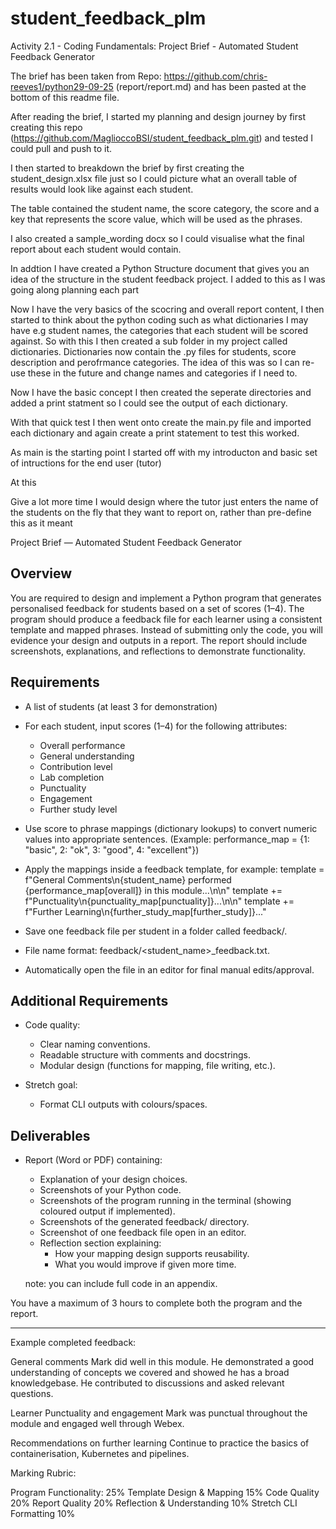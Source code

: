 # student_feedback_plm

Activity 2.1 - Coding Fundamentals: Project Brief - Automated Student Feedback Generator

The brief has been taken from Repo: https://github.com/chris-reeves1/python29-09-25 (report/report.md) and has been 
pasted at the bottom of this readme file.

After reading the brief, I started my planning and design journey by first creating this repo (https://github.com/MaglioccoBSI/student_feedback_plm.git) and tested I could pull and push to it.

I then started to breakdown the brief by first creating the student_design.xlsx file just so I could picture
what an overall table of results would look like against each student.

The table contained the student name, the score category, the score and a key that represents the score value, which will be used as the phrases.

I also created a sample_wording docx so I could visualise what the final report about each student would contain.

In addtion I have created a Python Structure document that gives you an idea of the structure in the student feedback project. I added to this as I was going along planning each part

Now I have the very basics of the scocring and overall report content, I then started to think about the python coding such as what dictionaries I may have e.g student names, the categories that each student will be scored against. So with this I then created a sub folder in my project called dictionaries. Dictionaries now contain the .py files for students, score description and perofrmance categories. The idea of this was so I can re-use these in the future and change names and categories if I need to.

Now I have the basic concept I then created the seperate directories and added a print statment so I could see the output of each dictionary.

With that quick test I then went onto create the main.py file and imported each dictionary and again create a print statement to test this worked.

As main is the starting point I started off with my introducton and basic set of intructions for the end user (tutor)

At this 


Give a lot more time I would design where the tutor just enters the name of the students on the fly that they want to report on, rather than pre-define this as it meant 






Project Brief — Automated Student Feedback Generator

Overview
--------

You are required to design and implement a Python program that generates personalised feedback for students based on a set of scores (1–4). The program should produce a feedback file for each learner using a consistent template and mapped phrases. Instead of submitting only the code, you will evidence your design and outputs in a report. The report should include screenshots, explanations, and reflections to demonstrate functionality.

Requirements
------------

- A list of students (at least 3 for demonstration)

- For each student, input scores (1–4) for the following attributes:
    - Overall performance
    - General understanding
    - Contribution level
    - Lab completion
    - Punctuality
    - Engagement
    - Further study level

- Use score to phrase mappings (dictionary lookups) to convert numeric values into appropriate sentences.
    (Example: performance_map = {1: "basic", 2: "ok", 3: "good", 4: "excellent"})

- Apply the mappings inside a feedback template, for example:
    template = f"General Comments\n{student_name} performed {performance_map[overall]} in this module...\n\n"
    template += f"Punctuality\n{punctuality_map[punctuality]}...\n\n"
    template += f"Further Learning\n{further_study_map[further_study]}..."

- Save one feedback file per student in a folder called feedback/.

- File name format: feedback/<student_name>_feedback.txt.

- Automatically open the file in an editor for final manual edits/approval.

Additional Requirements
-----------------------

- Code quality:
    - Clear naming conventions.
    - Readable structure with comments and docstrings.
    - Modular design (functions for mapping, file writing, etc.).

- Stretch goal:
    - Format CLI outputs with colours/spaces.

Deliverables
------------

- Report (Word or PDF) containing:
    - Explanation of your design choices.
    - Screenshots of your Python code.
    - Screenshots of the program running in the terminal (showing coloured output if implemented).
    - Screenshots of the generated feedback/ directory.
    - Screenshot of one feedback file open in an editor.
    - Reflection section explaining:
        - How your mapping design supports reusability.
        - What you would improve if given more time.

    note: you can include full code in an appendix. 

You have a maximum of 3 hours to complete both the program and the report.


---------------------------------------------------------------------------------------------------------------------------------
Example completed feedback: 

General comments
Mark did well in this module. He demonstrated a good understanding of concepts we covered and showed he has a broad knowledgebase. 
He contributed to discussions and asked relevant questions. 

Learner Punctuality and engagement 
Mark was punctual throughout the module and engaged well through Webex. 

Recommendations on further learning
Continue to practice the basics of containerisation, Kubernetes and pipelines.

Marking Rubric: 

Program Functionality: 25%
Template Design & Mapping 15%
Code Quality 20%
Report Quality 20%
Reflection & Understanding 10%
Stretch CLI Formatting 10%



